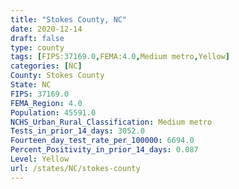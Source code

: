 ```yaml
---
title: "Stokes County, NC"
date: 2020-12-14
draft: false
type: county
tags: [FIPS:37169.0,FEMA:4.0,Medium metro,Yellow]
categories: [NC]
County: Stokes County
State: NC
FIPS: 37169.0
FEMA_Region: 4.0
Population: 45591.0
NCHS_Urban_Rural_Classification: Medium metro
Tests_in_prior_14_days: 3052.0
Fourteen_day_test_rate_per_100000: 6694.0
Percent_Positivity_in_prior_14_days: 0.087
Level: Yellow
url: /states/NC/stokes-county
---
```



